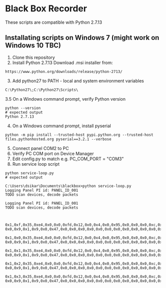 # Black Box Recorder

These scripts are compatible with Python 2.7.13

## Installating scripts on Windows 7 (might work on Windows 10 TBC)

1. Clone this repository
2. Install Python 2.7.13
Download .msi installer from:
```
https://www.python.org/downloads/release/python-2713/
```
3. Add python27 to PATH - local and system environment variables
```
C:\Python27\;C:\Python27\Scripts\
```
3.5 On a Windows command prompt, verify Python version
```
python --version
# expected output
Python 2.7.13
```
4. On a Windows command prompt, install pyserial
```
python -m pip install --trusted-host pypi.python.org --trusted-host files.pythonhosted.org pyserial==3.2.1 --verbose
```
5. Connect panel COM2 to PC
6. Verify PC COM port on Device Manager
7. Edit config.py to match e.g. PC_COM_PORT = "COM3"
8. Run service loop script
```
python service-loop.py
# expected output

C:\Users\dsikar\Documents\blackbox>python service-loop.py
Logging Panel PI id: PANEL_ID_001
TODO scan devices, decode packets

Logging Panel PI id: PANEL_ID_001
TODO scan devices, decode packets



0x1,0xf,0x35,0xe4,0x0,0x0,0xfd,0x12,0x0,0x4,0x0,0x95,0x0,0x0,0x0,0xc,0x1,0x0,0x1,0x0,0x1,0x67,0x81,0x0,0x2,0x0,0x1,0xfe,0x1,0x14,0x67,0x10,0x0,0x47,0x0,0x0,0x0,
0x0,0x9,0x1,0x9,0x0,0x47,0x0,0x0,0x0,0x0,0x0,0x0,0x0,0x0,0x0,0x0,0x0,0x0,0xf5,

0x1,0x0,0x35,0xe4,0x0,0x0,0xfd,0x12,0x0,0x4,0x0,0x95,0x0,0x0,0x0,0xc,0x1,0x0,0x1,0x0,0x1,0x67,0x81,0x0,0x2,0x0,0x1,0xfe,0x1,0x14,0x67,0x10,0x0,0x47,0x0,0x0,0x0,
0x0,0x9,0x1,0x9,0x0,0x47,0x0,0x0,0x0,0x0,0x0,0x0,0x0,0x0,0x0,0x0,0x0,0x0,0xe6,

0x1,0x1,0x35,0xe4,0x0,0x0,0xfd,0x12,0x0,0x4,0x0,0x95,0x0,0x0,0x0,0xc,0x1,0x0,0x1,0x0,0x1,0x67,0x81,0x0,0x2,0x0,0x1,0xfe,0x1,0x14,0x67,0x10,0x0,0x47,0x0,0x0,0x0,
0x0,0x9,0x1,0x9,0x0,0x47,0x0,0x0,0x0,0x0,0x0,0x0,0x0,0x0,0x0,0x0,0x0,0x0,0xe7,

0x1,0x2,0x35,0xe4,0x0,0x0,0xfd,0x12,0x0,0x4,0x0,0x95,0x0,0x0,0x0,0xc,0x1,0x0,0x1,0x0,0x1,0x67,0x81,0x0,0x2,0x0,0x1,0xfe,0x1,0x14,0x67,0x10,0x0,0x47,0x0,0x0,0x0,
0x0,0x9,0x1,0x9,0x0,0x47,0x0,0x0,0x0,0x0,0x0,0x0,0x0,0x0,0x0,0x0,0x0,0x0,0xe8,

0x1,0x3,0x35,0xe4,0x0,0x0,0xfd,0x12,0x0,0x4,0x0,0x95,0x0,0x0,0x0,0xc,0x1,0x0,0x1,0x0,0x1,0x67,0x81,0x0,0x2,0x0,0x1,0xfe,0x1,0x14,0x67,0x10,0x0,0x47,0x0,0x0,0x0,
0x0,0x9,0x1,0x9,0x0,0x47,0x0,0x0,0x0,0x0,0x0,0x0,0x0,0x0,0x0,0x0,0x0,0x0,0xe9,
```
